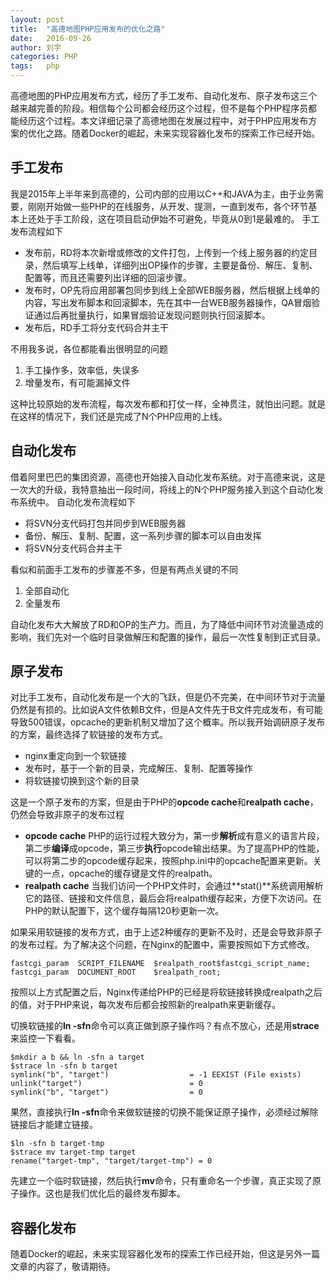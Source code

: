```yaml
---
layout: post
title:  "高德地图PHP应用发布的优化之路"
date:   2016-09-26
author: 刘宇
categories: PHP
tags:	php
---
```


高德地图的PHP应用发布方式，经历了手工发布、自动化发布、原子发布这三个越来越完善的阶段。相信每个公司都会经历这个过程，但不是每个PHP程序员都能经历这个过程。本文详细记录了高德地图在发展过程中，对于PHP应用发布方案的优化之路。随着Docker的崛起，未来实现容器化发布的探索工作已经开始。<!-- more -->
 
## 手工发布
我是2015年上半年来到高德的，公司内部的应用以C++和JAVA为主，由于业务需要，刚刚开始做一些PHP的在线服务，从开发、提测，一直到发布，各个环节基本上还处于手工阶段，这在项目启动伊始不可避免，毕竟从0到1是最难的。
手工发布流程如下
* 发布前，RD将本次新增或修改的文件打包，上传到一个线上服务器的约定目录，然后填写上线单，详细列出OP操作的步骤，主要是备份、解压、复制、配置等，而且还需要列出详细的回滚步骤。
* 发布时，OP先将应用部署包同步到线上全部WEB服务器，然后根据上线单的内容，写出发布脚本和回滚脚本，先在其中一台WEB服务器操作，QA冒烟验证通过后再批量执行，如果冒烟验证发现问题则执行回滚脚本。
* 发布后，RD手工将分支代码合并主干
 
不用我多说，各位都能看出很明显的问题
1. 手工操作多，效率低，失误多
2. 增量发布，有可能漏掉文件
 
这种比较原始的发布流程，每次发布都和打仗一样，全神贯注，就怕出问题。就是在这样的情况下，我们还是完成了N个PHP应用的上线。
 
## 自动化发布
借着阿里巴巴的集团资源，高德也开始接入自动化发布系统。对于高德来说，这是一次大的升级，我特意抽出一段时间，将线上的N个PHP服务接入到这个自动化发布系统中。
自动化发布流程如下
* 将SVN分支代码打包并同步到WEB服务器
* 备份、解压、复制、配置，这一系列步骤的脚本可以自由发挥
* 将SVN分支代码合并主干
 
看似和前面手工发布的步骤差不多，但是有两点关键的不同
1. 全部自动化
2. 全量发布

自动化发布大大解放了RD和OP的生产力。而且，为了降低中间环节对流量造成的影响，我们先对一个临时目录做解压和配置的操作，最后一次性复制到正式目录。
 
## 原子发布
对比手工发布，自动化发布是一个大的飞跃，但是仍不完美，在中间环节对于流量仍然是有损的。比如说A文件依赖B文件，但是A文件先于B文件完成发布，有可能导致500错误，opcache的更新机制又增加了这个概率。所以我开始调研原子发布的方案，最终选择了软链接的发布方式。
* nginx重定向到一个软链接
* 发布时，基于一个新的目录，完成解压、复制、配置等操作
* 将软链接切换到这个新的目录
 
这是一个原子发布的方案，但是由于PHP的**opcode cache**和**realpath cache**，仍然会导致非原子的发布过程
* **opcode cache**
PHP的运行过程大致分为，第一步**解析**成有意义的语言片段，第二步**编译**成opcode，第三步**执行**opcode输出结果。为了提高PHP的性能，可以将第二步的opcode缓存起来，按照php.ini中的opcache配置来更新。关键的一点，opcache的缓存键是文件的realpath。
* **realpath cache**
当我们访问一个PHP文件时，会通过**stat()**系统调用解析它的路径、链接和文件信息，最后会将realpath缓存起来，方便下次访问。在PHP的默认配置下，这个缓存每隔120秒更新一次。

如果采用软链接的发布方式，由于上述2种缓存的更新不及时，还是会导致非原子的发布过程。为了解决这个问题，在Nginx的配置中，需要按照如下方式修改。
```
fastcgi_param  SCRIPT_FILENAME	$realpath_root$fastcgi_script_name;
fastcgi_param  DOCUMENT_ROOT	$realpath_root;
```
按照以上方式配置之后，Nginx传递给PHP的已经是将软链接转换成realpath之后的值，对于PHP来说，每次发布后都会按照新的realpath来更新缓存。
 
切换软链接的**ln -sfn**命令可以真正做到原子操作吗？有点不放心，还是用**strace**来监控一下看看。
```
$mkdir a b && ln -sfn a target
$strace ln -sfn b target
symlink("b", "target")                  = -1 EEXIST (File exists)
unlink("target")                        = 0
symlink("b", "target")                  = 0 
```
 果然，直接执行**ln -sfn**命令来做软链接的切换不能保证原子操作，必须经过解除链接后才能建立链接。
```
$ln -sfn b target-tmp
$strace mv target-tmp target
rename("target-tmp", "target/target-tmp") = 0
```
先建立一个临时软链接，然后执行**mv**命令，只有重命名一个步骤，真正实现了原子操作。这也是我们优化后的最终发布脚本。
 
## 容器化发布
随着Docker的崛起，未来实现容器化发布的探索工作已经开始，但这是另外一篇文章的内容了，敬请期待。
